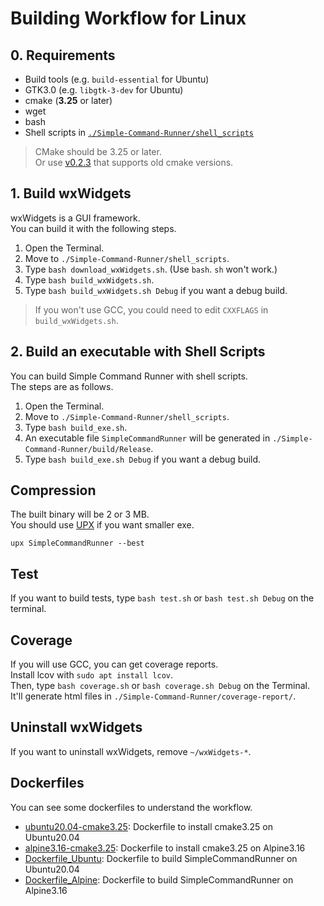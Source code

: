 # Building Workflow for Linux

## 0. Requirements

-   Build tools (e.g. `build-essential` for Ubuntu)
-   GTK3.0 (e.g. `libgtk-3-dev` for Ubuntu)
-   cmake (**3.25** or later)
-   wget
-   bash
-   Shell scripts in [`./Simple-Command-Runner/shell_scripts`](../shell_scripts)

> CMake should be 3.25 or later.  
> Or use [v0.2.3](https://github.com/matyalatte/Simple-Command-Runner/tree/v0.2.3) that supports old cmake versions.  

## 1. Build wxWidgets

wxWidgets is a GUI framework.  
You can build it with the following steps.

1.  Open the Terminal.
2.  Move to `./Simple-Command-Runner/shell_scripts`.
3.  Type `bash download_wxWidgets.sh`. (Use `bash`. `sh` won't work.)
4.  Type `bash build_wxWidgets.sh`.
5.  Type `bash build_wxWidgets.sh Debug` if you want a debug build.

> If you won't use GCC, you could need to edit `CXXFLAGS` in `build_wxWidgets.sh`.  

## 2. Build an executable with Shell Scripts

You can build Simple Command Runner with shell scripts.  
The steps are as follows.

1.  Open the Terminal.
2.  Move to `./Simple-Command-Runner/shell_scripts`.
3.  Type `bash build_exe.sh`.
4.  An executable file `SimpleCommandRunner` will be generated in `./Simple-Command-Runner/build/Release`.
5.  Type `bash build_exe.sh Debug` if you want a debug build.

## Compression

The built binary will be 2 or 3 MB.  
You should use [UPX](https://github.com/upx/upx/releases/latest) if you want smaller exe.  

```
upx SimpleCommandRunner --best
```

## Test

If you want to build tests, type `bash test.sh` or `bash test.sh Debug` on the terminal.

## Coverage

If you will use GCC, you can get coverage reports.  
Install lcov with `sudo apt install lcov`.  
Then, type `bash coverage.sh` or `bash coverage.sh Debug` on the Terminal.  
It'll generate html files in `./Simple-Command-Runner/coverage-report/`.

## Uninstall wxWidgets

If you want to uninstall wxWidgets, remove `~/wxWidgets-*`.

## Dockerfiles

You can see some dockerfiles to understand the workflow.  

-   [ubuntu20.04-cmake3.25](https://github.com/matyalatte/Matya-Dockerfiles/blob/main/ubuntu20.04-cmake3.25/Dockerfile): Dockerfile to install cmake3.25 on Ubuntu20.04
-   [alpine3.16-cmake3.25](https://github.com/matyalatte/Matya-Dockerfiles/blob/main/alpine3.16-cmake3.25/Dockerfile): Dockerfile to install cmake3.25 on Alpine3.16
-   [Dockerfile_Ubuntu](../Dockerfile_Ubuntu): Dockerfile to build SimpleCommandRunner on Ubuntu20.04
-   [Dockerfile_Alpine](../Dockerfile_Alpine): Dockerfile to build SimpleCommandRunner on Alpine3.16
